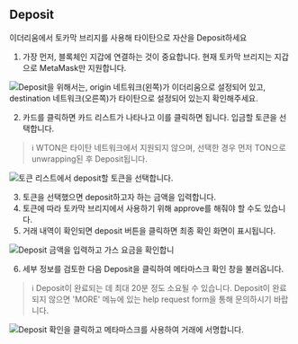 ## Deposit
이더리움에서 토카막 브리지를 사용해 타이탄으로 자산을 Deposit하세요
1. 가장 먼저, 블록체인 지갑에 연결하는 것이 중요합니다. 현재 토카막 브리지는 지갑으로 MetaMask만 지원합니다.

![Deposit을 위해서는, origin 네트워크(왼쪽)가 이더리움으로 설정되어 있고, destination 네트워크(오른쪽)가 타이탄으로 설정되어 있는지 확인해주세요.](/image/deposit01.avif "Deposit을 위해서는, origin 네트워크(왼쪽)가 이더리움으로 설정되어 있고, destination 네트워크(오른쪽)가 타이탄으로 설정되어 있는지 확인해주세요.")

2. 카드를 클릭하면 카드 리스트가 나타나고 이를 클릭하면 됩니다. 입금할 토큰을 선택합니다.

> ℹ️ WTON은 타이탄 네트워크에서 지원되지 않으며, 선택한 경우 먼저 TON으로 unwrapping된 후 Deposit됩니다.

![토큰 리스트에서 deposit할 토큰을 선택합니다.](/image/deposit02.avif "토큰 리스트에서 deposit할 토큰을 선택합니다.")

3. 토큰을 선택했으면 deposit하고자 하는 금액을 입력합니다.
4. 토큰에 따라 토카막 브리지에서 사용하기 위해 approve를 해줘야 할 수도 있습니다.
5. 거래 내역이 확인되면 deposit 버튼을 클릭하면 최종 확인 화면이 표시됩니다.

![Deposit 금액을 입력하고 가스 요금을 확인합니](/image/deposit03.avif "Deposit 금액을 입력하고 가스 요금을 확인합니")

6. 세부 정보를 검토한 다음 Deposit을 클릭하여 메타마스크 확인 창을 불러옵니다.

> ℹ️ Deposit이 완료되는 데 최대 20분 정도 소요될 수 있습니다. Deposit이 완료되지 않으면 'MORE' 메뉴에 있는 help request form을 통해 문의하시기 바랍니다.

![Deposit 확인을 클릭하고 메타마스크를 사용하여 거래에 서명합니다.](/image/deposit04.avif "Deposit 확인을 클릭하고 메타마스크를 사용하여 거래에 서명합니다.")